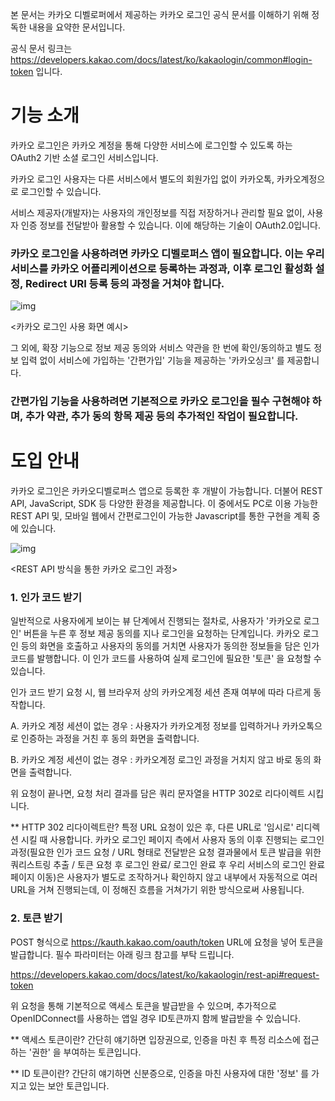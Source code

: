 본 문서는 카카오 디벨로퍼에서 제공하는 카카오 로그인 공식 문서를 이해하기 위해 정독한 내용을 요약한 문서입니다.

공식 문서 링크는 https://developers.kakao.com/docs/latest/ko/kakaologin/common#login-token 입니다.

# 기능 소개

카카오 로그인은 카카오 계정을 통해 다양한 서비스에 로그인할 수 있도록 하는 OAuth2 기반 소셜 로그인 서비스입니다.

카카오 로그인 사용자는 다른 서비스에서 별도의 회원가입 없이 카카오톡, 카카오계정으로 로그인할 수 있습니다.

서비스 제공자(개발자)는 사용자의 개인정보를 직접 저장하거나 관리할 필요 없이, 사용자 인증 정보를 전달받아 활용할 수 있습니다. 이에 해당하는 기술이 OAuth2.0입니다.

### 카카오 로그인을 사용하려면 카카오 디벨로퍼스 앱이 필요합니다. 이는 우리 서비스를 카카오 어플리케이션으로 등록하는 과정과, 이후 로그인 활성화 설정, Redirect URI 등록 등의 과정을 거쳐야 합니다.

![img](https://developers.kakao.com/docs/latest/ko/assets/style/images/kakaologin/kakaologin.png)

<카카오 로그인 사용 화면 예시>

그 외에, 확장 기능으로 정보 제공 동의와 서비스 약관을 한 번에 확인/동의하고 별도 정보 입력 없이 서비스에 가입하는 '간편가입' 기능을 제공하는 '카카오싱크' 를 제공합니다.

### 간편가입 기능을 사용하려면 기본적으로 카카오 로그인을 필수 구현해야 하며, 추가 약관, 추가 동의 항목 제공 등의 추가적인 작업이 필요합니다.

# 도입 안내

카카오 로그인은 카카오디벨로퍼스 앱으로 등록한 후 개발이 가능합니다. 더불어 REST API, JavaScript, SDK 등 다양한 환경을 제공합니다. 이 중에서도 PC로 이용 가능한 REST API 및, 모바일 웹에서 간편로그인이 가능한 Javascript를 통한 구현을 계획 중에 있습니다.

![img](https://developers.kakao.com/docs/latest/ko/assets/style/images/kakaologin/kakaologin_sequence.png)

<REST API 방식을 통한 카카오 로그인 과정>

### 1. 인가 코드 받기

일반적으로 사용자에게 보이는 뷰 단계에서 진행되는 절차로, 사용자가 '카카오로 로그인' 버튼을 누른 후 정보 제공 동의를 지나 로그인을 요청하는 단계입니다. 카카오 로그인 등의 화면을 호출하고 사용자의 동의를 거치면 사용자가 동의한 정보들을 담은 인가 코드를 발행합니다. 이 인가 코드를 사용하여 실제 로그인에 필요한 '토큰' 을 요청할 수 있습니다.

인가 코드 받기 요청 시, 웹 브라우저 상의 카카오계정 세션 존재 여부에 따라 다르게 동작합니다.

A. 카카오 계정 세션이 없는 경우 : 사용자가 카카오계정 정보를 입력하거나 카카오톡으로 인증하는 과정을 거친 후 동의 화면을 출력합니다.

B. 카카오 계정 세션이 없는 경우 : 카카오계정 로그인 과정을 거치지 않고 바로 동의 화면을 출력합니다.

위 요청이 끝나면, 요청 처리 결과를 담은 쿼리 문자열을 HTTP 302로 리다이렉트 시킵니다.

** HTTP 302 리다이렉트란? 특정 URL 요청이 있은 후, 다른 URL로 '임시로' 리디렉션 시킬 때 사용합니다. 카카오 로그인 페이지 측에서 사용자 동의 이후 진행되는 로그인 과정(필요한 인가 코드 요청 / URL 형태로 전달받은 요청 결과물에서 토큰 발급을 위한 쿼리스트링 추출 / 토큰 요청 후 로그인 완료/ 로그인 완료 후 우리 서비스의 로그인 완료 페이지 이동)은 사용자가 별도로 조작하거나 확인하지 않고 내부에서 자동적으로 여러 URL을 거쳐 진행되는데, 이 정해진 흐름을 거쳐가기 위한 방식으로써 사용됩니다.

### 2. 토큰 받기

POST 형식으로 https://kauth.kakao.com/oauth/token URL에 요청을 넣어 토큰을 발급합니다. 필수 파라미터는 아래 링크 참고를 부탁 드립니다.

https://developers.kakao.com/docs/latest/ko/kakaologin/rest-api#request-token

위 요청을 통해 기본적으로 액세스 토큰을 발급받을 수 있으며, 추가적으로 OpenIDConnect를 사용하는 앱일 경우 ID토큰까지 함께 발급받을 수 있습니다.

** 액세스 토큰이란? 간단히 얘기하면 입장권으로, 인증을 마친 후 특정 리소스에 접근하는 '권한' 을 부여하는 토큰입니다.

** ID 토큰이란? 간단히 얘기하면 신분증으로, 인증을 마친 사용자에 대한 '정보' 를 가지고 있는 보안 토큰입니다.
